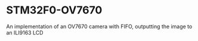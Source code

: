 # STM32F0-OV7670
An implementation of an OV7670 camera with FIFO, outputting the image to an ILI9163 LCD
